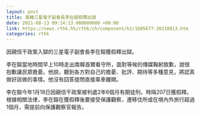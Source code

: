 ```yaml
---
layout: post
title: 南韓三星電子副會長李在鎔假釋出獄
date: 2021-08-13 09:14:13.000000000 +08:00
link: https://news.rthk.hk/rthk/ch/component/k2/1605677-20210813.htm
categories: rthk
---
```


因親信干政案入獄的三星電子副會長李在鎔獲假釋出獄。

李在鎔當地時間早上10時走出南韓首爾看守所，面對等候的傳媒鞠躬致歉，說很抱歉讓民眾擔憂。他說，聽到各方對自己的擔憂、批評、期待等多種意見，將認真做好該做的事情。他沒有回答提問直接乘車離開。

李在鎔今年1月18日因親信干政案被判處2年6個月有期徒刑，時隔207日獲假釋。根據相關法律，李在鎔在獲假釋後要接受保護觀察，遷移住所或在境內外旅行超過1個月，需提前向保護觀察官報告。
